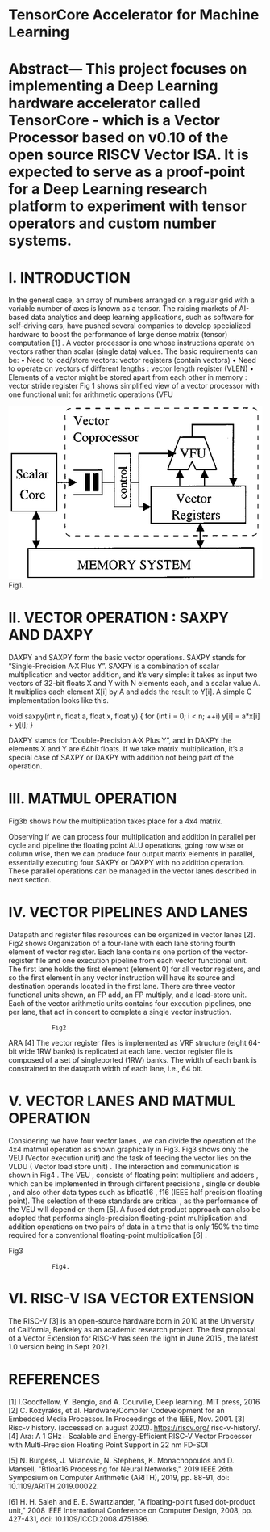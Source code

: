 # TensorCore Accelerator for Machine Learning

 
 
# Abstract— This project focuses on implementing a Deep Learning hardware accelerator called TensorCore - which is a Vector Processor based on v0.10 of the open source RISCV Vector ISA. It is expected to serve as a proof-point for a Deep Learning research platform to experiment with tensor operators and custom number systems. 
# I.	INTRODUCTION 
In the general case, an array of numbers arranged on a regular grid with a variable number of axes is known as a tensor. The raising markets of AI-based data analytics and deep learning applications, such as software for self-driving cars, have pushed several companies to develop specialized hardware to boost the performance of large dense matrix (tensor) computation [1] . A vector processor is one whose instructions operate on vectors rather than scalar (single data) values. The basic requirements can be:
•	Need to load/store vectors:  vector registers (contain vectors)
•	Need to operate on vectors of different lengths : vector length register (VLEN)
•	Elements of a vector might be stored apart from each other in memory : vector stride register 
Fig 1 shows simplified view of a vector processor with one functional unit for arithmetic operations (VFU

 ![Alt text](figures/Fig1.png?raw=true "Fig1")
			Fig1. 

# II.	VECTOR OPERATION : SAXPY AND DAXPY 

DAXPY and SAXPY form the basic vector operations. SAXPY stands for “Single-Precision A·X Plus Y”.  SAXPY is a combination of scalar multiplication and vector addition, and it’s very simple: it takes as input two vectors of 32-bit floats X and Y with N elements each, and a scalar value A. It multiplies each element X[i] by A and adds the result to Y[i]. A simple C implementation looks like this.


void saxpy(int n, float a, float x, float y)
{
  for (int i = 0; i < n; ++i)
      y[i] = a*x[i] + y[i];
}

DAXPY stands for “Double-Precision A·X Plus Y”, and in DAXPY the elements X and Y are 64bit floats. If we take matrix multiplication, it’s a special case of SAXPY or DAXPY with addition not being part of the operation. 

# III.	MATMUL OPERATION

Fig3b shows how the multiplication takes place for a 4x4 matrix. 


 

 

Observing if we can process four multiplication and addition in parallel per cycle and pipeline the floating point ALU operations, going row wise or column wise, then we can produce four output matrix elements in parallel, essentially executing four SAXPY or DAXPY with no addition operation. These parallel operations can be managed in the vector lanes described in next section.
# IV.	VECTOR PIPELINES AND LANES
Datapath and register files resources can be organized
in vector lanes [2]. Fig2 shows Organization of a four-lane
with each lane storing fourth element of vector register. 
Each lane contains one portion of the vector-register file and one execution pipeline from each vector functional unit. The first lane holds the first element (element 0) for all vector registers, and so the first element in any vector instruction will have its source and destination operands located in the first lane. 
There are three vector functional units shown, an FP add, an FP multiply, and a load-store unit. Each of the vector arithmetic units contains four execution pipelines, one per lane, that act in concert to complete a single vector instruction. 

 

				Fig2
ARA [4]   The vector register files is implemented as  VRF structure (eight 64-bit wide 1RW banks) is replicated at each lane. vector register file is composed of a set of singleported (1RW) banks. The width of each bank is constrained to the datapath width of each lane, i.e., 64 bit. 
# V.	VECTOR LANES AND MATMUL OPERATION

Considering we have four vector lanes , we can divide the operation of the 4x4 matmul operation as shown graphically in Fig3. Fig3 shows only the VEU (Vector execution unit) and the task of feeding the vector lies on the VLDU ( Vector load store unit) . The interaction and communication is shown in Fig4 . The VEU , consists of floating point multipliers and adders , which can be implemented in through different precisions , single or double , and also other data types such as bfloat16 , f16 (IEEE half precision floating point).  The selection of these standards are critical , as the performance of the VEU will depend on them [5].  A fused dot product approach can also be adopted that performs single-precision floating-point multiplication and addition operations on two pairs of data in a time that is only 150% the time required for a conventional floating-point multiplication [6] . 


 Fig3

 
				Fig4. 

# VI.	RISC-V ISA VECTOR EXTENSION
The RISC-V [3] is an open-source hardware born in 2010 at the University of California, Berkeley as an academic research project. The first proposal of a Vector Extension for RISC-V has seen the light in June 2015 , the latest 1.0 version being in Sept 2021. 

# REFERENCES

[1]	I.Goodfellow, Y. Bengio, and A. Courville, Deep learning. MIT press, 2016
[2]	C. Kozyrakis, et al. Hardware/Compiler Codevelopment for an Embedded Media Processor. In Proceedings of the IEEE, Nov. 2001. 
[3]	Risc-v history. (accessed on august 2020). https://riscv.org/ risc-v-history/. 
[4] Ara: A 1 GHz+ Scalable and Energy-Efficient RISC-V Vector Processor with Multi-Precision Floating Point Support in 22 nm FD-SOI

[5] N. Burgess, J. Milanovic, N. Stephens, K. Monachopoulos and D. Mansell, "Bfloat16 Processing for Neural Networks," 2019 IEEE 26th Symposium on Computer Arithmetic (ARITH), 2019, pp. 88-91, doi: 10.1109/ARITH.2019.00022.

[6] H. H. Saleh and E. E. Swartzlander, "A floating-point fused dot-product unit," 2008 IEEE International Conference on Computer Design, 2008, pp. 427-431, doi: 10.1109/ICCD.2008.4751896.  


